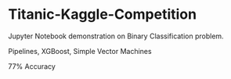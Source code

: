 # Titanic-Kaggle-Competition
Jupyter Notebook demonstration on Binary Classification problem. 

Pipelines, XGBoost, Simple Vector Machines

77% Accuracy
